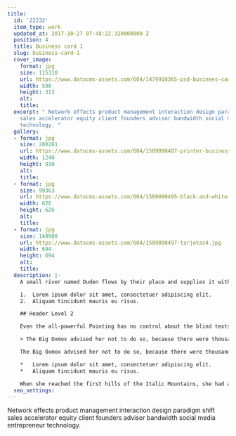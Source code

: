 ```yaml
---
title:
  id: '22232'
  item_type: work
  updated_at: 2017-10-27 07:48:22.320000000 Z
  position: 4
  title: Business card 1
  slug: business-card-1
  cover_image:
    format: jpg
    size: 115310
    url: https://www.datocms-assets.com/604/1479910365-psd-businees-card-mock-up.jpg
    width: 590
    height: 313
    alt: 
    title: 
  excerpt: " Network effects product management interaction design paradigm shift
    sales accelerator equity client founders advisor bandwidth social media entrepreneur
    technology. "
  gallery:
  - format: jpg
    size: 280261
    url: https://www.datocms-assets.com/604/1509090487-printer-business-card-template-preview1.jpg
    width: 1240
    height: 930
    alt: 
    title: 
  - format: jpg
    size: 99363
    url: https://www.datocms-assets.com/604/1509090495-black-and-white-business-card-with-aquamarine-details_1389-157.jpg
    width: 626
    height: 626
    alt: 
    title: 
  - format: jpg
    size: 140988
    url: https://www.datocms-assets.com/604/1509090497-tarjetas4.jpg
    width: 694
    height: 694
    alt: 
    title: 
  description: |-
    A small river named Duden flows by their place and supplies it with the necessary regelialia. It is a paradisematic country, in which roasted parts of sentences fly into your mouth.

    1.  Lorem ipsum dolor sit amet, consectetuer adipiscing elit.
    2.  Aliquam tincidunt mauris eu risus.

    ## Header Level 2

    Even the all-powerful Pointing has no control about the blind texts it is an almost unorthographic life One day however a small line of blind text by the name of Lorem Ipsum decided to leave for the far World of Grammar.

    > The Big Oxmox advised her not to do so, because there were thousands of bad Commas, wild Question Marks and devious Semikoli, but the Little Blind Text didn’t listen. She packed her seven versalia, put her initial into the belt and made herself on the way.

    The Big Oxmox advised her not to do so, because there were thousands of bad Commas, wild Question Marks and devious Semikoli, but the Little Blind Text didn’t listen. She packed her seven versalia, put her initial into the belt and made herself on the way.

    *   Lorem ipsum dolor sit amet, consectetuer adipiscing elit.
    *   Aliquam tincidunt mauris eu risus.

    When she reached the first hills of the Italic Mountains, she had a last view back on the skyline of her hometown Bookmarksgrove, the headline of Alphabet Village and the subline of her own road, the Line Lane. Pityful a rethoric question ran over her cheek.
  seo_settings: 
---
```


 Network effects product management interaction design paradigm shift sales accelerator equity client founders advisor bandwidth social media entrepreneur technology. 